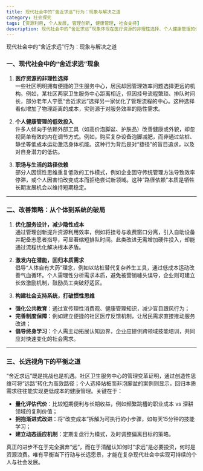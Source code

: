 ```yaml
---
title: 现代社会中的“舍近求远”行为：现象与解决之道
category: 社会探究
tags: [资源利用, 个人发展, 管理创新, 健康管理, 社会支持]
description: 现代社会中的“舍近求远”现象体现在医疗资源的非理性选择、个人健康管理的低效投入以及职场与生活的路径依赖等方面。为解决这些问题，可以从优化服务设计、激发内在潜能和构建社会支持系统三方面入手，通过管理创新、回归本质需求及强化公共教育等措施来实现。长远来看，需要量化评估代价、拥抱渐进式改进并建立动态适应机制，以达到短期便利与长期收益之间的平衡，促进个人和社会的可持续发展。
---
```

现代社会中的“舍近求远”行为：现象与解决之道  

### 一、现代社会中的“舍近求远”现象  
1. **医疗资源的非理性选择**  
一些社区明明拥有便捷的卫生服务中心，居民却因管理效率问题选择更远的机构。例如，某社区两家卫生服务中心距离相近，但因挂号流程繁琐、排队时间长，部分老年人宁愿“舍近求远”选择另一家优化了管理流程的中心。这种选择看似增加了物理距离的成本，实则源于对服务效率的隐性需求。  

2. **个人健康管理的低效投入**  
许多人倾向于依赖外部工具（如高价泡脚盆、护肤品）改善健康或外貌，却忽视简单有效的内在调节方式。例如，购买复杂设备泡脚减肥，而非通过站桩、静坐等低成本运动激活身体机能。这种行为背后是对“捷径”的盲目追求，以及对自身潜力的低估。  

3. **职场与生活的路径依赖**  
部分人因惯性思维重复低效的工作模式，例如企业固守传统管理方法导致效率停滞，或个人因害怕改变成本而拒绝尝试新领域。这种“路径依赖”本质是牺牲长期发展机会以维持短期稳定。  

---

### 二、改善策略：从个体到系统的破局  
1. **优化服务设计，减少隐性成本**  
通过管理创新提升资源利用效率，例如将挂号与收费窗口分离，引入自助设备并配备志愿者指导，可显著缩短排队时间。此类改进无需增加硬件投入，却能通过流程优化解决根本矛盾。  

2. **激发内在潜能，回归本质需求**  
倡导“人体自有大药”理念，例如以站桩替代复杂养生工具，通过低成本运动改善气血循环。个人需理性分析需求本质，避免被营销噱头误导，企业则可建立长效激励机制，鼓励员工突破舒适区。  

3. **构建社会支持系统，打破惯性思维**  
- **强化公共教育**：通过宣传理性消费观、健康管理知识，减少盲目跟风行为；  
- **完善制度保障**：例如建立便捷的社区医疗反馈机制，让居民需求直接推动服务改进；  
- **倡导终身学习**：个人需主动拓展认知边界，企业应提供跨领域技能培训，共同应对快速变化的社会需求。  

---

### 三、长远视角下的平衡之道  
“舍近求远”既是挑战也是机遇。社区卫生服务中心的管理变革证明，通过创造性思维可将“远路”转化为高效路径；个人选择站桩而非泡脚盆的案例则显示，回归本质需求往往能实现更低成本的健康管理。关键在于：  
- **量化评估代价**：比较短期便利与长期收益，例如频繁跳槽的职业成本 vs 深耕领域的复利价值；  
- **拥抱渐进式改进**：将“改变成本”拆解为可执行的小步骤，如每天15分钟的技能学习；  
- **建立动态适应机制**：定期复盘行为模式，及时调整偏离目标的策略。  

真正的进步不在于完全摒弃“远”，而在于清醒认知何时“求远”是必要投资，何时是资源浪费。唯有平衡当下行动与长远愿景，才能在复杂现代社会中实现可持续的个人与社会发展。